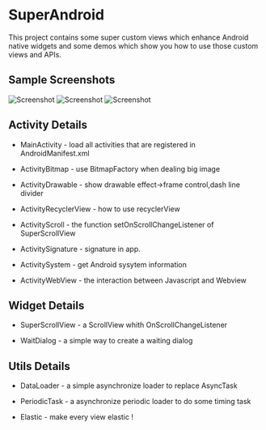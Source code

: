 # SuperAndroid
This project contains some super custom views which enhance Android native widgets and some demos which show you how to use those custom views and APIs. 

## Sample Screenshots
![Screenshot](https://github.com/wytings/SuperAndroid/blob/master/screenshot/periodicTask.gif)
![Screenshot](https://github.com/wytings/SuperAndroid/blob/master/screenshot/scrollView.gif)
![Screenshot](https://github.com/wytings/SuperAndroid/blob/master/screenshot/webview.gif)

## Activity Details
 * MainActivity - load all activities that are registered in AndroidManifest.xml 
 
 * ActivityBitmap - use BitmapFactory when dealing big image
 
 * ActivityDrawable - show drawable effect->frame control,dash line divider
 
 * ActivityRecyclerView - how to use recyclerView
 
 * ActivityScroll - the function setOnScrollChangeListener of SuperScrollView
 
 * ActivitySignature - signature in app.
 
 * ActivitySystem - get Android sysytem information
 
 * ActivityWebView - the interaction between Javascript and Webview 
 
## Widget Details
 
 * SuperScrollView - a ScrollView whith OnScrollChangeListener
 
 * WaitDialog - a simple way to create a waiting dialog
 
## Utils Details
 
 * DataLoader - a simple asynchronize loader to replace AsyncTask
 
 * PeriodicTask - a asynchronize periodic loader to do some timing task
 
 * Elastic - make every view elastic !

